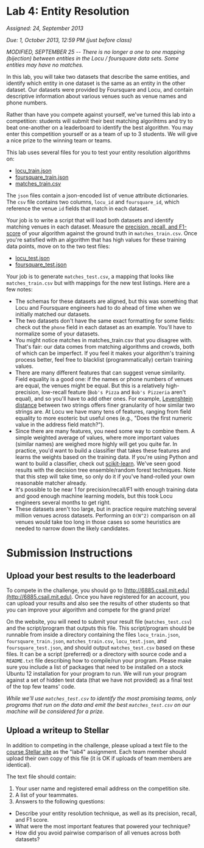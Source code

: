 # Lab 4: Entity Resolution

*Assigned: 24, September 2013*

*Due: 1, October 2013, 12:59 PM (just before class)*

*MODIFIED, SEPTEMBER 25 -- There is no longer a one to one mapping (bijection) between entities in the Locu / foursquare data sets.  Some entities may have
no matches.*

In this lab, you will take two datasets that describe the same
entities, and identify which entity in one dataset is the same as an
entity in the other dataset.  Our datasets were provided by Foursquare
and Locu, and contain descriptive information about various venues
such as venue names and phone numbers.  

Rather than have you compete against yourself, we've turned this lab
into a competition: students will submit their best matching
algorihtms and try to beat one-another on a leaderboard to identify
the best algorithm.  You may enter this competition yourself or as a
team of up to 3 students.  We will give a nice prize to the winning
team or teams.

This lab uses several files for you to test your entity resolution algorithms on:
 * [locu_train.json](https://s3.amazonaws.com/6885public/foursquare-locu+challenge/hard/locu_train_hard.json)
 * [foursquare_train.json](https://s3.amazonaws.com/6885public/foursquare-locu+challenge/hard/foursquare_train_hard.json)
 * [matches_train.csv](https://s3.amazonaws.com/6885public/foursquare-locu+challenge/hard/matches_train_hard.csv)

The `json` files contain a json-encoded list of venue attribute
dictionaries.  The `csv` file contains two columns, `locu_id` and
`foursquare_id`, which reference the venue `id` fields that match in
each dataset.

Your job is to write a script that will load both datasets and
identify matching venues in each dataset.  Measure the [precision,
recall, and F1-score](https://en.wikipedia.org/wiki/F-score) of your
algorithm against the ground truth in `matches_train.csv`.  Once
you're satisfied with an algorithm that has high values for these
training data points, move on to the two test files:
 * [locu_test.json](https://s3.amazonaws.com/6885public/foursquare-locu+challenge/hard/locu_test_hard.json)
 * [foursquare_test.json](https://s3.amazonaws.com/6885public/foursquare-locu+challenge/hard/foursquare_test_hard.json)

Your job is to generate `matches_test.csv`, a mapping that looks like `matches_train.csv` but with mappings for the new test listings.  Here are a few notes:
 * The schemas for these datasets are aligned, but this was something that Locu and Foursquare engineers had to do ahead of time when we initially matched our datasets.
 * The two datasets don't have the same exact formatting for some fields: check out the `phone` field in each dataset as an example.  You'll have to normalize some of your datasets.
 * You might notice matches in matches_train.csv that you disagree with.  That's fair: our data comes from matching algorithms and crowds, both of which can be imperfect.  If you feel it makes your algorithm's training process better, feel free to blacklist (programmatically) certain training values.
 * There are many different features that can suggest venue similarity. Field equality is a good one: if the names or phone numbers of venues are equal, the venues might be equal.  But this is a relatively high-precision, low-recall feature (`Bob's Pizza` and `Bob's Pizzeria` aren't equal), and so you'll have to add other ones.  For example, [Levenshtein distance](https://en.wikipedia.org/wiki/Levenshtein_distance) between two strings offers finer granularity of how similar two strings are.  At Locu we have many tens of features, ranging from field equality to more esoteric but useful ones (e.g., "Does the first numeric value in the address field match?").
 * Since there are many features, you need some way to combine them.  A simple weighted average of values, where more important values (similar names) are weighed more highly will get you quite far.  In practice, you'd want to build a classifier that takes these features and learns the weights based on the training data.  If you're using Python and want to build a classifier, check out [scikit-learn](http://scikit-learn.org/).  We've seen good results with the decision tree ensemble/random forest techniques.  Note that this step will take time, so only do it if you've hand-rolled your own reasonable matcher already.
 * It's possible to be near 1 for precision/recall/F1 with enough training data and good enough machine learning models, but this took Locu engineers several months to get right.
 * These datasets aren't too large, but in practice require matching several million venues across datasets.  Performing an `O(N^2)` comparison on all venues would take too long in those cases so some heuristics are needed to narrow down the likely candidates.

# Submission Instructions

## Upload your best results to the leaderboard

To compete in the challenge, you should go to
[http://6885.csail.mit.edu](http://6885.csail.mit.edu). Once
you have registered for an account, you can upload your results and
also see the results of other students so that you can improve your
algorithm and compete for the grand prize!

On the website, you will need to submit your result file (`matches_test.csv`) and the script/program that outputs this file.  This script/program should be runnable from inside a directory containing the files `locu_train.json`, `foursquare_train.json`, `matches_train.csv`, `locu_test.json`,  and `foursquare_test.json`, and should output `matches_test.csv` based on these files.  It can be a script (preferred) or a directory with source code and a `README.txt` file describing how to compile/run your program.  Please make sure you include a list of packages that need to be installed on a stock Ubuntu 12 installation for your program to run.   We will run your program against a set of hidden test data (that we have not provided) as a final test of the top few teams' code.

*While we'll use `matches_test.csv` to identify the most promising teams, only programs that run on the data and emit the best `matches_test.csv` on our machine will be considered for a prize.*

## Upload a writeup to Stellar

In addition to competing in the challenge, please upload a text file to the [course Stellar site](http://stellar.mit.edu/S/course/6/fa13/6.885/) as the "lab4" assignment. Each team member should upload their own copy of this file (it is OK if uploads of team members are identical).

The text file should contain:

1. Your user name and registered email address on the competition site.
1. A list of your teammates.
1. Answers to the following questions:
 * Describe your entity resolution technique, as well as its precision, recall, and F1 score.
 * What were the most important features that powered your technique?
 * How did you avoid pairwise comparison of all venues across both datasets?
